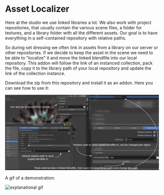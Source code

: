# Asset Localizer

Here at the studio we use linked libraries a lot. 
We also work with project repositories, that usually contain the various scene files, a folder for textures, and a library folder with all the different assets. Our goal is to have everything in a self-contained repository with relative paths.

So during set dressing we often link in assets from a library on our server or other repositories. If we decide to keep the asset in the scene we need to be able to "localize" it and move the linked blendfile into our local repository. 
This addon will follow the link of an instanced collection, pack the file, copy it to the library path of your local repository and update the link of the collection instance. 

Download the zip from this repository and install it as an addon.
Here you can see how to use it:

![diagram](/diagram.png)

A gif of a demonstration:

![explanational gif](/explain0001-0871.gif)
